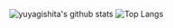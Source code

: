 ![yuyagishita's github stats](https://github-readme-stats.vercel.app/api?username=yuyagishita&show_icons=true&count_private=true&line_height=40)
![Top Langs](https://github-readme-stats.vercel.app/api/top-langs/?username=yuyagishita&hide=html)
